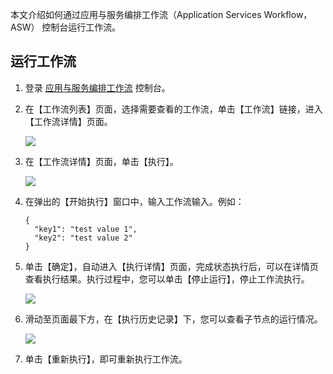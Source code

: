 本文介绍如何通过应用与服务编排工作流（Application Services Workflow，ASW） 控制台运行工作流。 

## 运行工作流

1. 登录 [应用与服务编排工作流](https://console.cloud.tencent.com/asw/index) 控制台。

2. 在【工作流列表】页面，选择需要查看的工作流，单击【工作流】链接，进入【工作流详情】页面。

   ![](https://main.qcloudimg.com/raw/8c8d37166643e3608a0edd686fd8a56e.png)

3. 在【工作流详情】页面，单击【执行】。

   ![](https://main.qcloudimg.com/raw/48db582b91d6c81d5a82b22e8bbdc7dd.png)

4. 在弹出的【开始执行】窗口中，输入工作流输入。例如：

   ```
   {
     "key1": "test value 1",
     "key2": "test value 2"
   }
   ```

5. 单击【确定】，自动进入【执行详情】页面，完成状态执行后，可以在详情页查看执行结果。执行过程中，您可以单击【停止运行】，停止工作流执行。

   ![](https://main.qcloudimg.com/raw/e243fdb305d610f2acb08116bee15851.png)

6. 滑动至页面最下方，在【执行历史记录】下，您可以查看子节点的运行情况。

   ![](https://main.qcloudimg.com/raw/77b9765d3073022f14498b830bc4669f.png)

7. 单击【重新执行】，即可重新执行工作流。